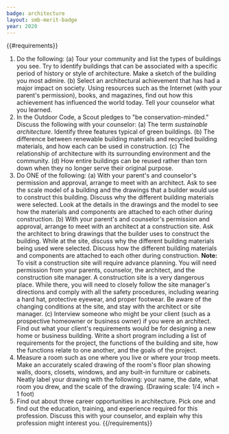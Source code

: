 ```yaml
---
badge: architecture
layout: smb-merit-badge
year: 2020
---
```


{{#requirements}}
1. Do the following:
    (a) Tour your community and list the types of buildings you see. Try to identify buildings that can be associated with a specific period of history or style of architecture. Make a sketch of the building you most admire.
    (b) Select an architectural achievement that has had a major impact on society. Using resources such as the Internet (with your parent's permission), books, and magazines, find out how this achievement has influenced the world today. Tell your counselor what you learned.
2. In the Outdoor Code, a Scout pledges to "be conservation-minded." Discuss the following with your counselor:
    (a) The term *sustainable architecture*. Identify three features typical of green buildings.
    (b) The difference between renewable building materials and recycled building materials, and how each can be used in construction.
    (c) The relationship of architecture with its surrounding environment and the community.
    (d) How entire buildings can be reused rather than torn down when they no longer serve their original purpose.
3. Do ONE of the following:
    (a) With your parent's and counselor's permission and approval, arrange to meet with an architect. Ask to see the scale model of a building and the drawings that a builder would use to construct this building. Discuss why the different building materials were selected. Look at the details in the drawings and the model to see how the materials and components are attached to each other during construction.
    (b) With your parent's and counselor's permission and approval, arrange to meet with an architect at a construction site. Ask the architect to bring drawings that the builder uses to construct the building. While at the site, discuss why the different building materials being used were selected. Discuss how the different building materials and components are attached to each other during construction.
        **Note:** To visit a construction site will require advance planning. You will need permission from your parents, counselor, the architect, and the construction site manager. A construction site is a very dangerous place. While there, you will need to closely follow the site manager's directions and comply with all the safety procedures, including wearing a hard hat, protective eyewear, and proper footwear. Be aware of the changing conditions at the site, and stay with the architect or site manager.
    (c) Interview someone who might be your client (such as a prospective homeowner or business owner) if you were an architect. Find out what your client's requirements would be for designing a new home or business building. Write a short program including a list of requirements for the project, the functions of the building and site, how the functions relate to one another, and the goals of the project.
4. Measure a room such as one where you live or where your troop meets. Make an accurately scaled drawing of the room's floor plan showing walls, doors, closets, windows, and any built-in furniture or cabinets. Neatly label your drawing with the following: your name, the date, what room you drew, and the scale of the drawing. (Drawing scale: 1/4 inch = 1 foot)
5. Find out about three career opportunities in architecture. Pick one and find out the education, training, and experience required for this profession. Discuss this with your counselor, and explain why this profession might interest you.
{{/requirements}}
